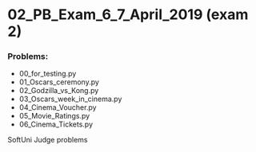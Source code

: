 # 02_PB_Exam_6_7_April_2019 (exam 2)

### Problems:
- 00_for_testing.py
- 01_Oscars_ceremony.py
- 02_Godzilla_vs_Kong.py
- 03_Oscars_week_in_cinema.py
- 04_Cinema_Voucher.py
- 05_Movie_Ratings.py
- 06_Cinema_Tickets.py


SoftUni Judge problems
